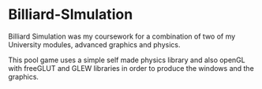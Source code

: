 # Billiard-SImulation
Billiard Simulation was my coursework for a combination of two of my University modules, advanced graphics and physics.

This pool game uses a simple self made physics library and also openGL with freeGLUT and GLEW libraries in order to produce the windows and the graphics.

